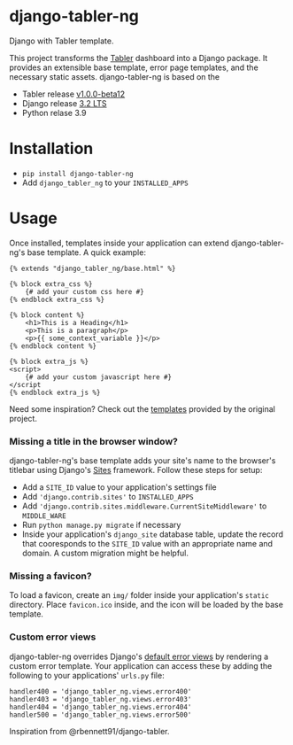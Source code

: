 # django-tabler-ng
Django with Tabler template.

This project transforms the [Tabler](https://github.com/tabler/tabler) dashboard
into a Django package. It provides an extensible base template, error page templates,
and the necessary static assets. django-tabler-ng is based on the 
* Tabler release [v1.0.0-beta12](https://github.com/tabler/tabler/releases/tag/v1.0.0-beta12)
* Django release [3.2 LTS](https://www.djangoproject.com/download/)
* Python relase 3.9

# Installation
* `pip install django-tabler-ng`
* Add `django_tabler_ng` to your `INSTALLED_APPS`

# Usage
Once installed, templates inside your application can extend django-tabler-ng's
base template. A quick example:
```
{% extends "django_tabler_ng/base.html" %}

{% block extra_css %}
    {# add your custom css here #}
{% endblock extra_css %}

{% block content %}
    <h1>This is a Heading</h1>
    <p>This is a paragraph</p>
    <p>{{ some_context_variable }}</p>
{% endblock content %}

{% block extra_js %}
<script>
    {# add your custom javascript here #}
</script
{% endblock extra_js %}
```
Need some inspiration? Check out the [templates](https://github.com/tabler/tabler/tree/dev/dist)
provided by the original project.


### Missing a title in the browser window?
django-tabler-ng's base template adds your site's name to the browser's titlebar using Django's
[Sites](https://docs.djangoproject.com/en/3.2/ref/contrib/sites/) framework.
Follow these steps for setup:
* Add a `SITE_ID` value to your application's settings file
* Add `'django.contrib.sites'` to `INSTALLED_APPS`
* Add `'django.contrib.sites.middleware.CurrentSiteMiddleware'` to `MIDDLE_WARE`
* Run `python manage.py migrate` if necessary
* Inside your application's `django_site` database table, update the record that cooresponds to the `SITE_ID`
value with an appropriate name and domain. A custom migration might be helpful.


### Missing a favicon?
To load a favicon, create an `img/` folder inside your application's `static` directory.
Place `favicon.ico` inside, and the icon will be loaded by the base template.


### Custom error views
django-tabler-ng overrides Django's [default error views](https://docs.djangoproject.com/en/3.2/topics/http/views/#customizing-error-views)
by rendering a custom error template. Your application can access these by
adding the following to your applications' `urls.py` file:
```
handler400 = 'django_tabler_ng.views.error400'
handler403 = 'django_tabler_ng.views.error403'
handler404 = 'django_tabler_ng.views.error404'
handler500 = 'django_tabler_ng.views.error500'
```

Inspiration from @rbennett91/django-tabler.
